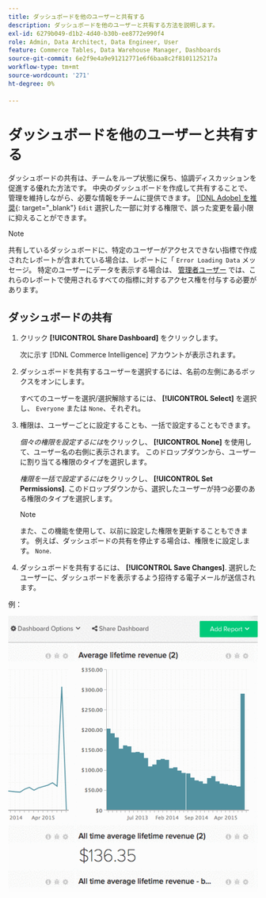 ```yaml
---
title: ダッシュボードを他のユーザーと共有する
description: ダッシュボードを他のユーザーと共有する方法を説明します。
exl-id: 6279b049-d1b2-4d40-b30b-ee8772e990f4
role: Admin, Data Architect, Data Engineer, User
feature: Commerce Tables, Data Warehouse Manager, Dashboards
source-git-commit: 6e2f9e4a9e91212771e6f6baa8c2f8101125217a
workflow-type: tm+mt
source-wordcount: '271'
ht-degree: 0%

---
```


# ダッシュボードを他のユーザーと共有する

ダッシュボードの共有は、チームをループ状態に保ち、協調ディスカッションを促進する優れた方法です。 中央のダッシュボードを作成して共有することで、管理を維持しながら、必要な情報をチームに提供できます。 [[!DNL Adobe] を推奨](../../best-practices/share-dashboard-best-practice.md){: target=&quot;_blank&quot;} `Edit` 選択した一部に対する権限で、誤った変更を最小限に抑えることができます。

>[!NOTE]
>
>共有しているダッシュボードに、特定のユーザーがアクセスできない指標で作成されたレポートが含まれている場合は、レポートに「 `Error Loading Data` メッセージ。 特定のユーザーにデータを表示する場合は、 [管理者ユーザー](../../administrator/user-management/user-management.md) では、これらのレポートで使用されるすべての指標に対するアクセス権を付与する必要があります。

## ダッシュボードの共有

1. クリック **[!UICONTROL Share Dashboard]** をクリックします。

   次に示す [!DNL Commerce Intelligence] アカウントが表示されます。

1. ダッシュボードを共有するユーザーを選択するには、名前の左側にあるボックスをオンにします。

   すべてのユーザーを選択/選択解除するには、 **[!UICONTROL Select]** を選択し、 `Everyone` または `None`、それぞれ。

1. 権限は、ユーザーごとに設定することも、一括で設定することもできます。

   *個々の権限を設定するには*&#x200B;をクリックし、 **[!UICONTROL None]** を使用して、ユーザー名の右側に表示されます。 このドロップダウンから、ユーザーに割り当てる権限のタイプを選択します。

   *権限を一括で設定するには*&#x200B;をクリックし、 **[!UICONTROL Set Permissions]**. このドロップダウンから、選択したユーザーが持つ必要のある権限のタイプを選択します。

   >[!NOTE]
   >
   >また、この機能を使用して、以前に設定した権限を更新することもできます。 例えば、ダッシュボードの共有を停止する場合は、権限をに設定します。 `None`.

1. ダッシュボードを共有するには、 **[!UICONTROL Save Changes]**. 選択したユーザーに、ダッシュボードを表示するよう招待する電子メールが送信されます。

例：

![ダッシュボードを共有](../../assets/Share_Dashboards.gif)
